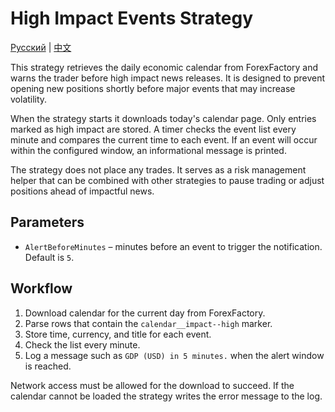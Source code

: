# High Impact Events Strategy
[Русский](README_ru.md) | [中文](README_cn.md)

This strategy retrieves the daily economic calendar from ForexFactory and warns the trader before high impact news releases. It is designed to prevent opening new positions shortly before major events that may increase volatility.

When the strategy starts it downloads today's calendar page. Only entries marked as high impact are stored. A timer checks the event list every minute and compares the current time to each event. If an event will occur within the configured window, an informational message is printed.

The strategy does not place any trades. It serves as a risk management helper that can be combined with other strategies to pause trading or adjust positions ahead of impactful news.

## Parameters

- `AlertBeforeMinutes` – minutes before an event to trigger the notification. Default is `5`.

## Workflow

1. Download calendar for the current day from ForexFactory.
2. Parse rows that contain the `calendar__impact--high` marker.
3. Store time, currency, and title for each event.
4. Check the list every minute.
5. Log a message such as `GDP (USD) in 5 minutes.` when the alert window is reached.

Network access must be allowed for the download to succeed. If the calendar cannot be loaded the strategy writes the error message to the log.
